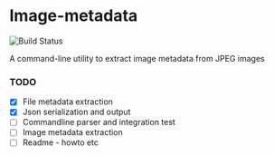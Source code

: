# Image-metadata
![Build Status](https://github.com/tim-patterson/image-metadata/workflows/Test/badge.svg)

A command-line utility to extract image metadata from JPEG images

### TODO
* [x] File metadata extraction
* [x] Json serialization and output
* [ ] Commandline parser and integration test
* [ ] Image metadata extraction
* [ ] Readme - howto etc
